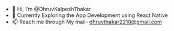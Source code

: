 - 👋 Hi, I’m @DhruvKalpeshThakar
- 👀 Currently Exploring the App Development using React Native
- 📫 Reach me through My mail- dhruvthakar2210@gmail.com

<!---
DhruvKalpeshThakar/DhruvKalpeshThakar is a ✨ special ✨ repository because its `README.md` (this file) appears on your GitHub profile.
You can click the Preview link to take a look at your changes.
--->
